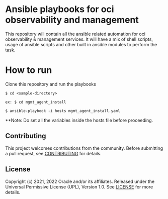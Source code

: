 # Ansible playbooks for oci observability and management

This repository will contain all the ansible related automation for oci observability & management services.
It will have a mix of shell scripts, usage of ansible scripts and other built in ansible modules to perform the task.
 
# How to run

Clone this repository and run the playbooks

```
$ cd <sample-directory> 

ex: $ cd mgmt_agent_install

$ ansible-playbook -i hosts mgmt_agent_install.yaml
```

**Note: Do set all the variables inside the hosts file before proceeding.

## Contributing

This project welcomes contributions from the community. Before submitting a pull
request, see [CONTRIBUTING](./CONTRIBUTING.md) for details.

## License

Copyright (c) 2021, 2022 Oracle and/or its affiliates.
Released under the Universal Permissive License (UPL), Version 1.0.
See [LICENSE](./LICENSE) for more details.

[oci]: https://cloud.oracle.com/en_US/cloud-infrastructure
[oci ansible]: https://github.com/oracle/oci-ansible-collection

